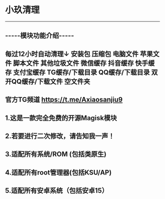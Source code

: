 # 小玖清理
--------------------
-----模块功能介绍-----
--------------------
每过12小时自动清理↓
安装包
压缩包
电脑文件
苹果文件
脚本文件
其他垃圾文件
微信缓存
抖音缓存
快手缓存
支付宝缓存
TG缓存/下载目录
QQ缓存/下载目录
双开QQ缓存/下载文件
空文件夹
--------------------
官方TG频道 https://t.me/Axiaosanjiu9
--------------------
1.这是一款完全免费的开源Magisk模块
--------------------
2.若要进行二次修改，请告知我一声！
--------------------
3.适配所有系统/ROM (包括类原生)
--------------------
4.适配所有root管理器(包括KSU/AP)
--------------------
5.适配所有安卓系统（包括安卓15）
--------------------
